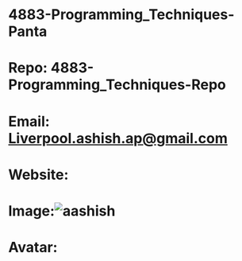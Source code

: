 # 4883-Programming_Techniques-Panta
# Repo:  4883-Programming_Techniques-Repo
# Email: Liverpool.ashish.ap@gmail.com
# Website:
# Image:![aashish](https://user-images.githubusercontent.com/112501963/191314191-e1b6a568-f3bd-48c3-af32-18d648425d8a.jpg)

# Avatar:
